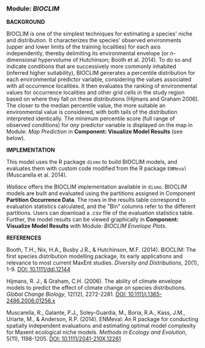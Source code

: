 ### **Module:** ***BIOCLIM***

**BACKGROUND**

BIOCLIM is one of the simplest techniques for estimating a species' niche and distribution. It characterizes the species' observed environments (upper and lower limits of the training localities) for each axis independently, thereby delimiting its environmental envelope (or *n*-dimensional hypervolume of Hutchinson; Booth et al. 2014). To do so and indicate conditions that are successively more commonly inhabited (inferred higher suitability), BIOCLIM generates a percentile distribution for each environmental predictor variable, considering the values associated with all occurrence localities. It then evaluates the ranking of environmental values for occurrence localities and other grid cells in the study region based on where they fall on these distributions (Hijmans and Graham 2006). The closer to the median percentile value, the more suitable an environmental value is considered, with both tails of the distribution interpreted identically. The minimum percentile score (full range of observed conditions) for *any* predictor variable is displayed on the map in Module: *Map Prediction* in **Component: Visualize Model Results** (see below). 

**IMPLEMENTATION**

This model uses the R package `dismo` to build BIOCLIM models, and evaluates them with custom code modified from the R package `ENMeval` (Muscarella et al. 2014). 

*Wallace* offers the BIOCLIM implementation available in `dismo`. BIOCLIM models are built and evaluated using the partitions assigned in Component **Partition Occurrence Data**. The rows in the results table correspond to evaluation statistics calculated, and the "Bin" columns refer to the different partitions. Users can download a .csv file of the evaluation statistics table. Further, the model results can be viewed graphically in **Component: Visualize Model Results** with Module: *BIOCLIM Envelope Plots*.

**REFERENCES** 

Booth, T.H., Nix, H.A., Busby J.R., & Hutchinson, M.F. (2014). BIOCLIM: The first species distribution modelling package, its early applications and relevance to most current MaxEnt studies. *Diversity and Distributions*, 20(1), 1-9. <a href="https://doi.org/10.1111/ddi.12144" target="_blank">DOI: 10.1111/ddi.12144</a>

Hijmans, R. J., & Graham, C.H. (2006). The ability of climate envelope models to predict the effect of climate change on species distributions. *Global Change Biology*, 12(12), 2272-2281. <a href="https://doi.org/10.1111/j.1365-2486.2006.01256.x" target="_blank">DOI: 10.1111/j.1365-2486.2006.01256.x</a>

Muscarella, R., Galante, P.J., Soley-Guardia, M., Boria, R.A., Kass, J.M., Uriarte, M., & Anderson, R.P. (2014). ENMeval: An R package for conducting spatially independent evaluations and estimating optimal model complexity for Maxent ecological niche models. *Methods in Ecology and Evolution*, 5(11), 1198-1205. <a href="https://doi.org/10.1111/2041-210X.12261" target="_blank">DOI: 10.1111/2041-210X.12261</a>
